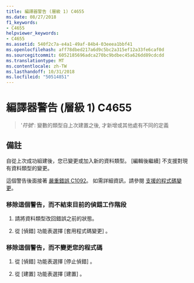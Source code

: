 ```yaml
---
title: 編譯器警告 (層級 1) C4655
ms.date: 08/27/2018
f1_keywords:
- C4655
helpviewer_keywords:
- C4655
ms.assetid: 540f2c7a-e4a1-49af-84b4-03eeea1bbf41
ms.openlocfilehash: aff78dbed217a6d9c5bc2a315ef12a33fe6caf0d
ms.sourcegitcommit: 6052185696adca270bc9bdbec45a626dd89cdcdd
ms.translationtype: MT
ms.contentlocale: zh-TW
ms.lasthandoff: 10/31/2018
ms.locfileid: "50514851"
---
```

# <a name="compiler-warning-level-1-c4655"></a>編譯器警告 (層級 1) C4655

> '*符號*': 變數的類型自上次建置之後, 才新增或其他處有不同的定義

## <a name="remarks"></a>備註

自從上次成功組建後，您已變更或加入新的資料類型。 [編輯後繼續] 不支援對現有資料類型的變更。

這個警告後面接著 [嚴重錯誤 C1092](../../error-messages/compiler-errors-1/fatal-error-c1092.md)。 如需詳細資訊，請參閱 [支援的程式碼變更](/visualstudio/debugger/supported-code-changes-cpp)。

### <a name="to-remove-this-warning-without-ending-the-current-debug-session"></a>移除這個警告，而不結束目前的偵錯工作階段

1. 請將資料類型改回錯誤之前的狀態。

2. 從 [偵錯]  功能表選擇 [套用程式碼變更] 。

### <a name="to-remove-this-warning-without-changing-your-source-code"></a>移除這個警告，而不變更您的程式碼

1. 從 [偵錯]  功能表選擇 [停止偵錯] 。

2. 從 [建置]  功能表選擇 [建置] 。
